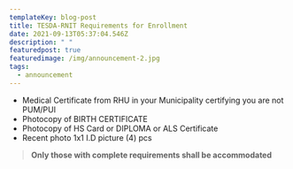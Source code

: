 ```yaml
---
templateKey: blog-post
title: TESDA-RNIT Requirements for Enrollment
date: 2021-09-13T05:37:04.546Z
description: " "
featuredpost: true
featuredimage: /img/announcement-2.jpg
tags:
  - announcement
---
```


- Medical Certificate from RHU in your Municipality certifying you are not PUM/PUI
- Photocopy of BIRTH CERTIFICATE
- Photocopy of HS Card or DIPLOMA or ALS Certificate
- Recent photo 1x1 I.D picture (4) pcs

> **Only those with complete requirements shall be accommodated**
